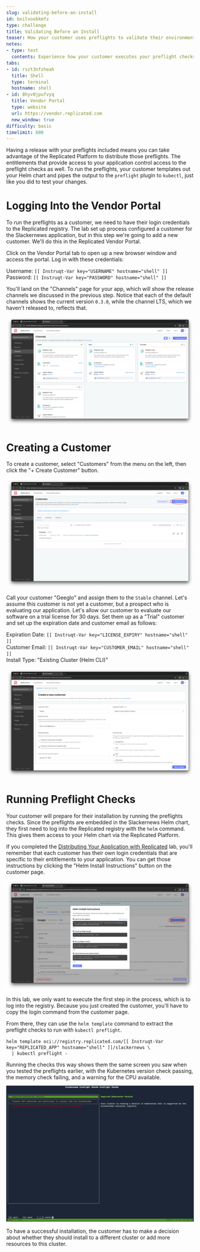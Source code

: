 ```yaml
---
slug: validating-before-an-install
id: bxilvoxbkmfz
type: challenge
title: Validating Before an Install
teaser: How your customer uses preflights to validate their environment
notes:
- type: text
  contents: Experience how your customer executes your preflight checks
tabs:
- id: rszt3nfzheah
  title: Shell
  type: terminal
  hostname: shell
- id: 8hyv0jpufvyq
  title: Vendor Portal
  type: website
  url: https://vendor.replicated.com
  new_window: true
difficulty: basic
timelimit: 600
---
```


Having a release with your preflights included means you can
take advantage of the Replicated Platform to distribute those
preflights. The entitlements that provide access to your
application control access to the preflight checks as well.
To run the preflights, your customer templates out your
Helm chart and pipes the output to the `preflight` plugin
to `kubectl`, just like you did to test your changes.

Logging Into the Vendor Portal
==============================

To run the preflights as a customer, we need to have their
login credentials to the Replicated registry. The lab set up
process configured a customer for the Slackernews application,
but in this step we're going to add a new customer. We'll
do this in the Replicated Vendor Portal.

Click on the Vendor Portal tab to open up a new browser window and
access the portal. Log in with these credentials:

Username: `[[ Instruqt-Var key="USERNAME" hostname="shell" ]]`<br/>
Password: `[[ Instruqt-Var key="PASSWORD" hostname="shell" ]]`

You'll land on the "Channels" page for your app, which will show
the release channels we discussed in the previous step. Notice that
each of the default channels shows the current version `0.3.0`,
while the channel LTS, which we haven't released to, reflects
that.

![Vendor Portal Release Channels](../assets/vendor-portal-landing.png)

Creating a Customer
===================

To create a customer, select "Customers" from the menu on the left,
then click the "+ Create Customer" button.

![Creating a Customer](../assets/create-customer-button.png)

Call your customer "Geeglo" and assign them to the `Stable` channel.
Let's assume this customer is not yet a customer, but a prospect who
is evaluating our application. Let's allow our customer to
evaluate our software on a trial license for 30 days.  Set them up
as a "Trial" customer and set up the expiration date and customer
email as follows:

Expiration Date: `[[ Instruqt-Var key="LICENSE_EXPIRY" hostname="shell" ]]`<br/>
Customer Email: `[[ Instruqt-Var key="CUSTOMER_EMAIL" hostname="shell" ]]`<br/>
Install Type: "Existing Cluster (Helm CLI)"

![Customer Details](../assets/new-customer-details.png)

Running Preflight Checks
========================

Your customer will prepare for their installation by running
the preflights checks. Since the preflights are embedded in
the Slackernews Helm chart, they first need to log into the Replicated
registry with the `helm` command. This gives them access to
your Helm chart via the Replicated Platform.

If you completed the [Distributing Your Application with Replicated](https://play.instruqt.com/replicated/tracks/distributing-your-application-with-replicated)
lab, you'll remember that each customer has their own login
credentials that are specific to their entitlements to your
application. You can get those instructions by clicking the
"Helm Install Instructions" button on the customer page.

![Install instruction](../assets/install-instructions.png)

In this lab, we only want to execute the first step in the process,
which is to log into the registry. Because you just created
the customer, you'll have to copy the login command from the
customer page.

From there, they can use the `helm template` command to extract the
preflight checks to run with `kubectl preflight`.

```
helm template oci://registry.replicated.com/[[ Instruqt-Var key="REPLICATED_APP" hostname="shell" ]]/slackernews \
  | kubectl preflight -
```

Running the checks this way shows them the same screen you saw when
you tested the preflights earlier, with the Kubernetes version check
passing, the memory check failing, and a warning for the CPU available.

![Customer Preflight Checks](../assets/customer-preflight-checks-before.png)

To have a successful installation, the customer has to make a decision
about whether they should install to a different cluster or add
more resources to this cluster.

